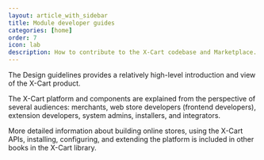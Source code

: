 ```yaml
---
layout: article_with_sidebar
title: Module developer guides
categories: [home]
order: 7
icon: lab
description: How to contribute to the X-Cart codebase and Marketplace. Create or customize, and test and package extensions.
---
```


The Design guidelines provides a relatively high-level introduction and view of the X-Cart  product.

The X-Cart  platform and components are explained from the perspective of several audiences: merchants, web store developers (frontend developers), extension developers, system admins, installers, and integrators.

More detailed information about building online stores, using the X-Cart  APIs, installing, configuring, and extending the platform is included in other books in the X-Cart  library.